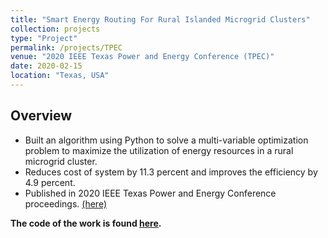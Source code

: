 ```yaml
---
title: "Smart Energy Routing For Rural Islanded Microgrid Clusters"
collection: projects
type: "Project"
permalink: /projects/TPEC
venue: "2020 IEEE Texas Power and Energy Conference (TPEC)"
date: 2020-02-15
location: "Texas, USA"
--- 
```


## Overview

*	Built an algorithm using Python to solve a multi-variable optimization problem to maximize the utilization of energy resources in a rural microgrid cluster.
*	Reduces cost of system by 11.3 percent and improves the efficiency by 4.9 percent.
*	Published in 2020 IEEE Texas Power and Energy Conference proceedings. [(here)](https://ieeexplore.ieee.org/document/9042508) <br>

**The code of the work is found [here](https://github.com/marjerie/Energy-Routing-Algorithm-For-Microgrid-Clusters).**
